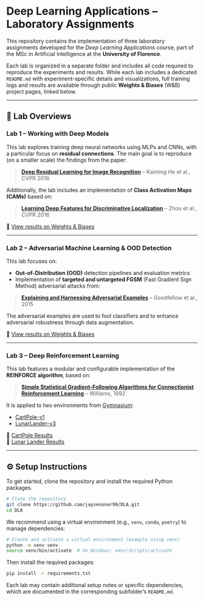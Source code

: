 # Deep Learning Applications – Laboratory Assignments

This repository contains the implementation of three laboratory assignments developed for the *Deep Learning Applications* course, part of the MSc in Artificial Intelligence at the **University of Florence**.

Each lab is organized in a separate folder and includes all code required to reproduce the experiments and results. While each lab includes a dedicated `README.md` with experiment-specific details and visualizations, full training logs and results are available through public **Weights & Biases** (W&B) project pages, linked below.

---

## 📁 Lab Overviews

### **Lab 1 – Working with Deep Models**

This lab explores training deep neural networks using MLPs and CNNs, with a particular focus on **residual connections**. The main goal is to reproduce (on a smaller scale) the findings from the paper:

> [**Deep Residual Learning for Image Recognition**](https://arxiv.org/abs/1512.03385) – Kaiming He et al., CVPR 2016

Additionally, the lab includes an implementation of **Class Activation Maps (CAMs)** based on:

> [**Learning Deep Features for Discriminative Localization**](http://cnnlocalization.csail.mit.edu/#:~:text=A%20class%20activation%20map%20for,decision%20made%20by%20the%20CNN.) – Zhou et al., CVPR 2016

🔗 [View results on Weights & Biases](https://wandb.ai/jaysenoner/lab_1_DLA?nw=nwuserjaysenoner1999)

---

### **Lab 2 – Adversarial Machine Learning & OOD Detection**

This lab focuses on:

- **Out-of-Distribution (OOD)** detection pipelines and evaluation metrics
- Implementation of **targeted and untargeted FGSM** (Fast Gradient Sign Method) adversarial attacks from:

> [**Explaining and Harnessing Adversarial Examples**](https://arxiv.org/pdf/1412.6572) – Goodfellow et al., 2015

The adversarial examples are used to fool classifiers and to enhance adversarial robustness through data augmentation.

🔗 [View results on Weights & Biases](https://wandb.ai/jaysenoner/lab_2_DLA?nw=nwuserjaysenoner1999)

---

### **Lab 3 – Deep Reinforcement Learning**

This lab features a modular and configurable implementation of the **REINFORCE algorithm**, based on:

> [**Simple Statistical Gradient-Following Algorithms for Connectionist Reinforcement Learning**](https://link.springer.com/article/10.1007/BF00992696#citeas) – Williams, 1992

It is applied to two environments from [Gymnasium](https://gymnasium.farama.org/):

- [CartPole-v1](https://gymnasium.farama.org/environments/classic_control/cart_pole/)
- [LunarLander-v3](https://gymnasium.farama.org/environments/box2d/lunar_lander/)

🔗 [CartPole Results](https://wandb.ai/jaysenoner/DLA2025-Cartpole?nw=nwuserjaysenoner1999)  
🔗 [Lunar Lander Results](https://wandb.ai/jaysenoner/DLA2025-LunarLander?nw=nwuserjaysenoner1999)

---

## ⚙️ Setup Instructions

To get started, clone the repository and install the required Python packages.

```bash
# Clone the repository
git clone https://github.com/jaysenoner99/DLA.git
cd DLA
```

We recommend using a virtual environment (e.g., `venv`, `conda`, `poetry`) to manage dependencies:

```bash
# Create and activate a virtual environment (example using venv)
python -m venv venv
source venv/bin/activate  # On Windows: venv\Scripts\activate
```

Then install the required packages:

```bash
pip install -r requirements.txt
```

Each lab may contain additional setup notes or specific dependencies, which are documented in the corresponding subfolder’s `README.md`.

